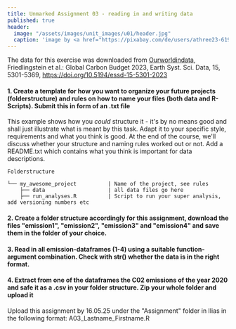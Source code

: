 ```yaml
---
title: Unmarked Assignment 03 - reading in and writing data
published: true
header:
  image: "/assets/images/unit_images/u01/header.jpg"
  caption: 'image by <a href="https://pixabay.com/de/users/athree23-6195572/?utm_source=link-attribution&utm_medium=referral&utm_campaign=image&utm_content=4855963">Adrian</a> on <a href="https://pixabay.com/de//?utm_source=link-attribution&utm_medium=referral&utm_campaign=image&utm_content=4855963">Pixabay</a>'
---
```


The data for this exercise was downloaded from [Ourworldindata](https://ourworldindata.org/co2-and-greenhouse-gas-emissions),   
Friedlingstein et al.: Global Carbon Budget 2023, Earth Syst. Sci. Data, 15, 5301-5369, https://doi.org/10.5194/essd-15-5301-2023 

#### 1. Create a template for how you want to organize your future projects (folderstructure) and rules on how to name your files (both data and R-Scripts). Submit this in form of an .txt file
  This example shows how you *could* structure it - it's by no means good and shall just illustrate what is meant by this task. Adapt it to your specific style, requirements and what you think is good. At the end of the course, we'll discuss whether your structure and naming rules worked out or not.
  Add a README.txt which contains what you think is important for data descriptions.

  ```
  Folderstructure

  └── my_awesome_project          | Name of the project, see rules
      ├── data                    | all data files go here
      ├── run_analyses.R          | Script to run your super analysis, add versioning numbers etc

  ```

#### 2. Create a folder structure accordingly for this assignment, download the files "emission1", "emission2", "emission3" and "emission4" and save them in the folder of your choice.  

#### 3. Read in all emission-dataframes (1-4) using a suitable function-argument combination. Check with **str()** whether the data is in the right format.  

#### 4. Extract from one of the dataframes the C02 emissions of the year 2020 and safe it as a .csv in your folder structure. Zip your whole folder and upload it


Upload this assignment by 16.05.25 under the "Assignment" folder in Ilias in the following format:
A03_Lastname_Firstname.R